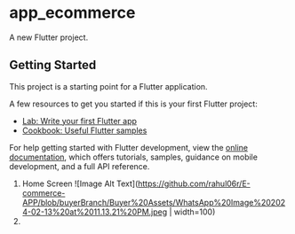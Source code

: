 # app_ecommerce

A new Flutter project.

## Getting Started

This project is a starting point for a Flutter application.

A few resources to get you started if this is your first Flutter project:

- [Lab: Write your first Flutter app](https://docs.flutter.dev/get-started/codelab)
- [Cookbook: Useful Flutter samples](https://docs.flutter.dev/cookbook)

For help getting started with Flutter development, view the
[online documentation](https://docs.flutter.dev/), which offers tutorials,
samples, guidance on mobile development, and a full API reference.


1) Home Screen
    ![Image Alt Text](https://github.com/rahul06r/E-commerce-APP/blob/buyerBranch/Buyer%20Assets/WhatsApp%20Image%202024-02-13%20at%2011.13.21%20PM.jpeg  | width=100)
3) 
   




